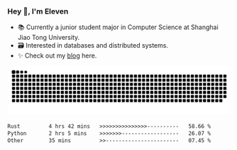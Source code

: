 ### Hey 👋, I'm Eleven

- 📚 Currently a junior student major in Computer Science at Shanghai Jiao Tong University.
- 🗃️ Interested in databases and distributed systems.
- ✨ Check out my [blog](https://blog.eleven.wiki) here.

![github contribution grid snake animation](https://raw.githubusercontent.com/El-even-11/El-even-11/output/github-contribution-grid-snake.svg)

<!--START_SECTION:waka-->

```text
Rust         4 hrs 42 mins   >>>>>>>>>>>>>>>----------   58.66 %
Python       2 hrs 5 mins    >>>>>>>------------------   26.07 %
Other        35 mins         >>-----------------------   07.45 %
```

<!--END_SECTION:waka-->
